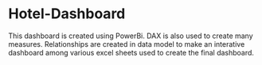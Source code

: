 # Hotel-Dashboard

This dashboard is created using PowerBi.
DAX is also used to create many measures.
Relationships are created in data model to make an interative dashboard among various excel sheets used to create the final dashboard.
